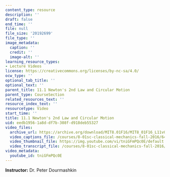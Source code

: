 ```yaml
---
content_type: resource
description: ''
draft: false
end_time: ''
file: null
file_size: '20192699'
file_type: ''
image_metadata:
  caption: ''
  credit: ''
  image-alt: ''
learning_resource_types:
- Lecture Videos
license: https://creativecommons.org/licenses/by-nc-sa/4.0/
ocw_type: ''
optional_tab_title: ''
optional_text: ''
parent_title: 11.1 Newton's 2nd Law and Circular Motion
parent_type: CourseSection
related_resources_text: ''
resource_index_text: ''
resourcetype: Video
start_time: ''
title: 11.1 Newton's 2nd Law and Circular Motion
uid: eedb1956-1a8d-df7b-308f-d918deb55327
video_files:
  archive_url: https://archive.org/download/MIT8.01F16/MIT8_01F16_L11v01_360p.mp4
  video_captions_file: /courses/8-01sc-classical-mechanics-fall-2016/6423fc216ef15bad9968866d25f45439_tniGFmPQc0E.vtt
  video_thumbnail_file: https://img.youtube.com/vi/tniGFmPQc0E/default.jpg
  video_transcript_file: /courses/8-01sc-classical-mechanics-fall-2016/eacf1c5cef0d40fb26cb75c6912b3cd8_tniGFmPQc0E.pdf
video_metadata:
  youtube_id: tniGFmPQc0E
---
```

**Instructor:** Dr. Peter Dourmashkin